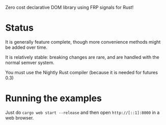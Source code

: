 Zero cost declarative DOM library using FRP signals for Rust!

Status
======

It is generally feature complete, though more convenience methods might be added over time.

It is relatively stable: breaking changes are rare, and are handled with the normal semver system.

You must use the Nightly Rust compiler (because it is needed for futures 0.3)

Running the examples
====================

Just do `cargo web start --release` and then open `http://[::1]:8000` in a web browser.
